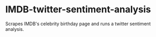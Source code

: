 # IMDB-twitter-sentiment-analysis
Scrapes IMDB's celebrity birthday page and runs a twitter sentiment analysis.
